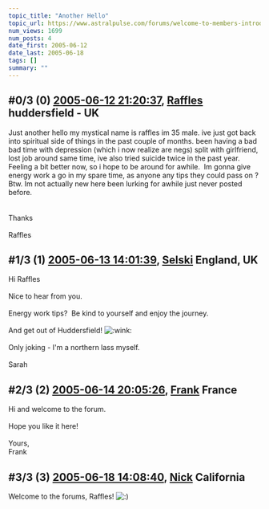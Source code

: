 ```yaml
---
topic_title: "Another Hello"
topic_url: https://www.astralpulse.com/forums/welcome-to-members-introductions!/another-hello
num_views: 1699
num_posts: 4
date_first: 2005-06-12
date_last: 2005-06-18
tags: []
summary: ""
---
```


## \#0/3 (0) [2005-06-12 21:20:37](https://www.astralpulse.com/forums/index.php?msg=166380), [Raffles](https://www.astralpulse.com/forums/profile/?u=9235) huddersfield - UK ##
<section>
Just another hello my mystical name is raffles im 35 male. ive just got back into spiritual side of things in the past couple of months. been having a bad bad time with depression (which i now realize are negs) split with girlfriend, lost job around same time, ive also tried suicide twice in the past year. Feeling a bit better now, so i hope to be around for awhile.  Im gonna give energy work a go in my spare time, as anyone any tips they could pass on ?
<br>
Btw. Im not actually new here been lurking for awhile just never posted before.
<br>
<br>
<br>
Thanks
<br>
<br>
Raffles
</section>

## \#1/3 (1) [2005-06-13 14:01:39](https://www.astralpulse.com/forums/index.php?msg=166456), [Selski](https://www.astralpulse.com/forums/profile/?u=6012) England, UK ##
<section>
Hi Raffles
<br>
<br>
Nice to hear from you.
<br>
<br>
Energy work tips?  Be kind to yourself and enjoy the journey.
<br>
<br>
And get out of Huddersfield!
<img alt=":wink:" class="smiley" src="https://www.astralpulse.com/forums/Smileys/fugue/wink.png" title="Wink"/>
<br>
<br>
Only joking - I'm a northern lass myself.
<br>
<br>
Sarah
</section>

## \#2/3 (2) [2005-06-14 20:05:26](https://www.astralpulse.com/forums/index.php?msg=166640), [Frank](https://www.astralpulse.com/forums/profile/?u=359) France ##
<section>
Hi and welcome to the forum.
<br>
<br>
Hope you like it here!
<br>
<br>
Yours,
<br>
Frank
</section>

## \#3/3 (3) [2005-06-18 14:08:40](https://www.astralpulse.com/forums/index.php?msg=167110), [Nick](https://www.astralpulse.com/forums/profile/?u=2080) California ##
<section>
Welcome to the forums, Raffles!
<img alt=":)" class="smiley" src="https://www.astralpulse.com/forums/Smileys/fugue/smiley.png" title="Smiley"/>
</section>